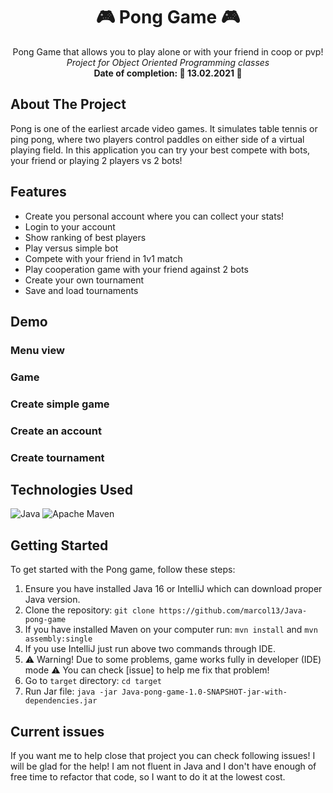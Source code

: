 <div align="center">

# 🎮 Pong Game 🎮

  <p align="center">
    Pong Game that allows you to play alone or with your friend in coop or pvp!
    <br />
    <i>Project for Object Oriented Programming classes</i>
    <br/>
    <b>Date of completion: 📆 13.02.2021 📆</b>
  </p>

</div>

## About The Project

Pong is one of the earliest arcade video games. It simulates table tennis or ping pong, where two players control paddles on either side of a virtual playing field. In this application you can try your best compete with bots, your friend or playing 2 players vs 2 bots!

## Features

- Create you personal account where you can collect your stats!
- Login to your account
- Show ranking of best players
- Play versus simple bot
- Compete with your friend in 1v1 match
- Play cooperation game with your friend against 2 bots
- Create your own tournament
- Save and load tournaments

## Demo

### Menu view


### Game


### Create simple game


### Create an account


### Create tournament


## Technologies Used

![Java](https://img.shields.io/badge/java-%23ED8B00.svg?style=for-the-badge&logo=openjdk&logoColor=white)
![Apache Maven](https://img.shields.io/badge/Apache%20Maven-C71A36?style=for-the-badge&logo=Apache%20Maven&logoColor=white)

## Getting Started

To get started with the Pong game, follow these steps:

1. Ensure you have installed Java 16 or IntelliJ which can download proper Java version.
2. Clone the repository: `git clone https://github.com/marcol13/Java-pong-game`
3. If you have installed Maven on your computer run: `mvn install` and `mvn assembly:single`
4. If you use IntelliJ just run above two commands through IDE.
5. ⚠ Warning! Due to some problems, game works fully in developer (IDE) mode ⚠ You can check [issue] to help me fix that problem!
6. Go to `target` directory: `cd target`
7. Run Jar file: `java -jar Java-pong-game-1.0-SNAPSHOT-jar-with-dependencies.jar`

## Current issues

If you want me to help close that project you can check following issues! I will be glad for the help! I am not fluent in Java and I don't have enough of free time to refactor that code, so I want to do it at the lowest cost.

